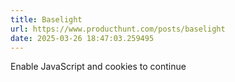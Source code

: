```yaml
---
title: Baselight
url: https://www.producthunt.com/posts/baselight
date: 2025-03-26 18:47:03.259495
---
```

Enable JavaScript and cookies to continue

